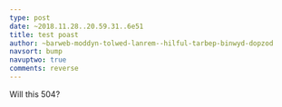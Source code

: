 ```yaml
---
type: post
date: ~2018.11.28..20.59.31..6e51
title: test poast
author: ~barweb-moddyn-tolwed-lanrem--hilful-tarbep-binwyd-dopzod
navsort: bump
navuptwo: true
comments: reverse
---
```


Will this 504?